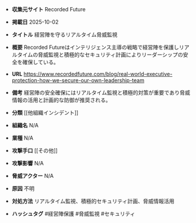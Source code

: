 - **収集元サイト**
Recorded Future

- **掲載日**
2025-10-02

- **タイトル**
経営陣を守るリアルタイム脅威監視

- **概要**
Recorded Futureはインテリジェンス主導の戦略で経営陣を保護しリアルタイムの脅威監視と積極的なセキュリティ計画によりリーダーシップの安全を確保している。

- **URL**
https://www.recordedfuture.com/blog/real-world-executive-protection-how-we-secure-our-own-leadership-team

- **備考**
経営陣の安全確保にはリアルタイム監視と積極的対策が重要であり脅威情報の活用と計画的な防御が推奨される。

- **分類**
[[他組織インシデント]]

- **組織名**
N/A

- **業種**
N/A

- **攻撃手口**
[[その他]]

- **攻撃影響**
N/A

- **脅威アクター**
N/A

- **原因**
不明

- **対処方法**
リアルタイム監視、積極的セキュリティ計画、脅威情報活用

- **ハッシュタグ**
#経営陣保護 #脅威監視 #セキュリティ
